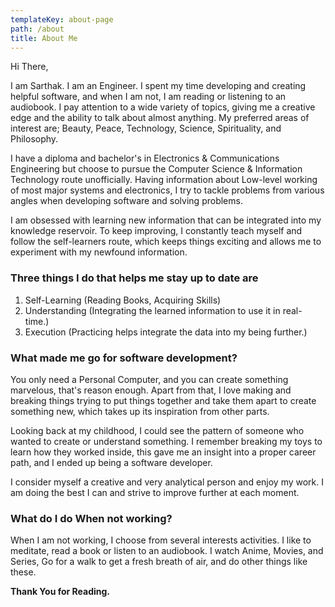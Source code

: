 ```yaml
---
templateKey: about-page
path: /about
title: About Me
---
```


Hi There,

I am Sarthak. I am an Engineer. I spent my time developing and creating helpful software, and when I am not, I am reading or listening to an audiobook. I pay attention to a wide variety of topics, giving me a creative edge and the ability to talk about almost anything. My preferred areas of interest are; Beauty, Peace, Technology, Science, Spirituality, and Philosophy.

I have a diploma and bachelor's in Electronics & Communications Engineering but choose to pursue the Computer Science & Information Technology route unofficially. Having information about Low-level working of most major systems and electronics, I try to tackle problems from various angles when developing software and solving problems.

I am obsessed with learning new information that can be integrated into my knowledge reservoir. To keep improving, I constantly teach myself and follow the self-learners route, which keeps things exciting and allows me to experiment with my newfound information.

### Three things I do that helps me stay up to date are

1. Self-Learning (Reading Books, Acquiring Skills)
2. Understanding (Integrating the learned information to use it in real-time.)
3. Execution (Practicing helps integrate the data into my being further.)

### What made me go for software development?

You only need a Personal Computer, and you can create something marvelous, that's reason enough. Apart from that, I love making and breaking things trying to put things together and take them apart to create something new, which takes up its inspiration from other parts.

Looking back at my childhood, I could see the pattern of someone who wanted to create or understand something. I remember breaking my toys to learn how they worked inside, this gave me an insight into a proper career path, and I ended up being a software developer.

I consider myself a creative and very analytical person and enjoy my work. I am doing the best I can and strive to improve further at each moment.

### What do I do When not working?

When I am not working, I choose from several interests activities. I like to meditate, read a book or listen to an audiobook. I watch Anime, Movies, and Series, Go for a walk to get a fresh breath of air, and do other things like these.

**Thank You for Reading.**
